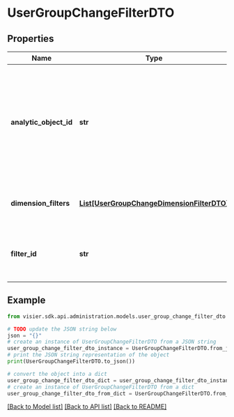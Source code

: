 # UserGroupChangeFilterDTO


## Properties

Name | Type | Description | Notes
------------ | ------------- | ------------- | -------------
**analytic_object_id** | **str** | The analytic object the filter applies to. Currently, the only supported analytic object is &#x60;Employee&#x60;. Default is &#x60;Employee&#x60;. | [optional] 
**dimension_filters** | [**List[UserGroupChangeDimensionFilterDTO]**](UserGroupChangeDimensionFilterDTO.md) | The dimensions in the dynamic filter. | [optional] 
**filter_id** | **str** | The unique identifier of the filter. Omit if creating a new filter. | [optional] 

## Example

```python
from visier.sdk.api.administration.models.user_group_change_filter_dto import UserGroupChangeFilterDTO

# TODO update the JSON string below
json = "{}"
# create an instance of UserGroupChangeFilterDTO from a JSON string
user_group_change_filter_dto_instance = UserGroupChangeFilterDTO.from_json(json)
# print the JSON string representation of the object
print(UserGroupChangeFilterDTO.to_json())

# convert the object into a dict
user_group_change_filter_dto_dict = user_group_change_filter_dto_instance.to_dict()
# create an instance of UserGroupChangeFilterDTO from a dict
user_group_change_filter_dto_from_dict = UserGroupChangeFilterDTO.from_dict(user_group_change_filter_dto_dict)
```
[[Back to Model list]](../README.md#documentation-for-models) [[Back to API list]](../README.md#documentation-for-api-endpoints) [[Back to README]](../README.md)


